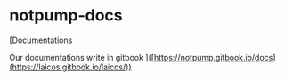# notpump-docs
[Documentations

Our documentations write in gitbook
]([https://notpump.gitbook.io/docs](https://laicos.gitbook.io/laicos/))
